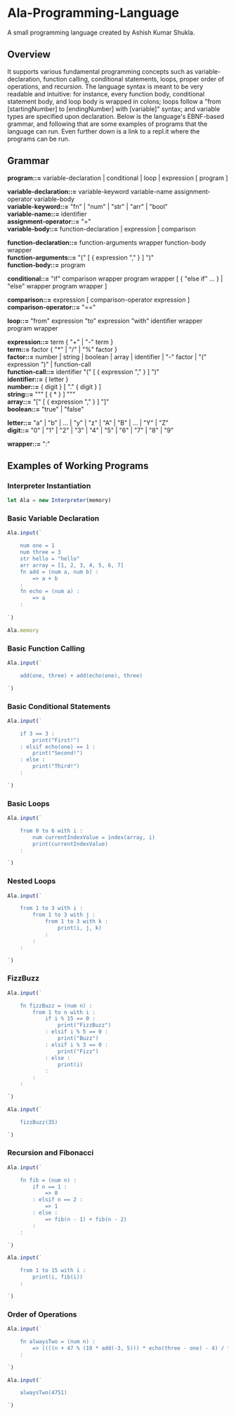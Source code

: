 # Ala-Programming-Language

A small programming language created by Ashish Kumar Shukla.
## Overview

It supports various fundamental programming concepts such as variable-declaration, 
function calling, conditional statements, loops, proper order of operations, and recursion. 
The language syntax is meant to be very readable and intuitive: for instance, every 
function body, conditional statement body, and loop body is wrapped in colons; loops 
follow a "from [startingNumber] to [endingNumber] with [variable]" syntax; and variable types are
specified upon declaration. Below is the language's EBNF-based grammar, and following that are some examples of programs that the language can run. Even further down is a link to a repl.it where the programs can be run.

## Grammar

**program::=** variable-declaration | conditional | loop | expression [ program ]

**variable-declaration::=** variable-keyword variable-name assignment-operator variable-body  
**variable-keyword::=** "fn" | "num" | "str" | "arr" | "bool"  
**variable-name::=** identifier  
**assignment-operator::=** "="  
**variable-body::=** function-declaration | expression | comparison

**function-declaration::=** function-arguments wrapper function-body wrapper  
**function-arguments::=** "(" [ { expression "," } ] ")"  
**function-body::=** program

**conditional::=** "if" comparison wrapper program wrapper [ { "else if" ... } | "else" wrapper program wrapper ]

**comparison::=** expression [ comparison-operator expression ]  
**comparison-operator::=** "=="

**loop::=** "from" expression "to" expression "with" identifier wrapper program wrapper

**expression::=** term { "+" | "-" term }  
**term::=** factor { "\*" | "/" | "%" factor }  
**factor::=** number | string | boolean | array | identifier | "-" factor | "(" expression ")" | function-call  
**function-call::=** identifier "(" [ { expression "," } ] ")"  
**identifier::=** { letter }  
**number::=** { digit } [ "." { digit } ]  
**string::=** """ [ { * } ] """  
**array::=** "[" [ { expression "," } ] "]"  
**boolean::=** "true" | "false"

**letter::=** "a" | "b" | ... | "y" | "z" | "A" | "B" | ... | "Y" | "Z"  
**digit::=** "0" | "1" | "2" | "3" | "4" | "5" | "6" | "7" | "8" | "9"

**wrapper::=** ":"

## Examples of Working Programs

### Interpreter Instantiation

```javascript
let Ala = new Interpreter(memory)
```

### Basic Variable Declaration

```javascript
Ala.input(`

	num one = 1
	num three = 3
	str hello = "hello"
	arr array = [1, 2, 3, 4, 5, 6, 7]
	fn add = (num a, num b) :
		=> a + b
	:
	fn echo = (num a) :
		=> a
	:
	
`)

Ala.memory
```

### Basic Function Calling

```javascript
Ala.input(`

	add(one, three) + add(echo(one), three)

`)
```

### Basic Conditional Statements

```javascript
Ala.input(`

	if 3 == 3 :
		print("First!")
	: elsif echo(one) == 1 :
		print("Second!")
	: else :
		print("Third!")
	:

`)
```

### Basic Loops

```javascript
Ala.input(`

	from 0 to 6 with i :
		num currentIndexValue = index(array, i)
		print(currentIndexValue)
	:

`)
```

### Nested Loops

```javascript
Ala.input(`

	from 1 to 3 with i :
		from 1 to 3 with j :
			from 1 to 3 with k :
				print(i, j, k)
			:
		:
	:

`)
```

### FizzBuzz

```javascript
Ala.input(`

	fn fizzBuzz = (num n) :
		from 1 to n with i :
			if i % 15 == 0 :
				print("FizzBuzz")
			: elsif i % 5 == 0 :
				print("Buzz")
			: elsif i % 3 == 0 :
				print("Fizz")
			: else :
				print(i)
			:
		:
	:

`)

Ala.input(`

	fizzBuzz(35)

`)
```

### Recursion and Fibonacci

```javascript
Ala.input(`

	fn fib = (num n) :
		if n == 1 :
			=> 0
		: elsif n == 2 :
			=> 1
		: else :
			=> fib(n - 1) + fib(n - 2)
		:
	:

`)

Ala.input(`

	from 1 to 15 with i :
		print(i, fib(i))
	:

`)
```

### Order of Operations

```javascript
Ala.input(`

	fn alwaysTwo = (num n) :
		=> ((((n + 47 % (19 * add(-3, 5))) * echo(three - one) - 4) / fib(4) - n + fib(echo(10)) - 29) * 3 - 9) / 3 - (((n + 109 % 10) * 2 - 4) / 2 - n)
	:

`)

Ala.input(`

	alwaysTwo(4751)

`)
```


